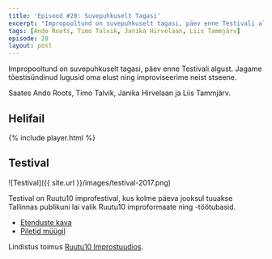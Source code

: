 ```yaml
---
title: 'Episood #28: Suvepuhkuselt Tagasi'
excerpt: "Impropooltund on suvepuhkuselt tagasi, päev enne Testivali algust. Jagame tõestisündinud lugusid oma elust ning improviseerime neist stseene. Saates Ando Roots, Timo Talvik, Janika Hirvelaan ja Liis Tammjärv."
tags: [Ando Roots, Timo Talvik, Janika Hirvelaan, Liis Tammjärv]
episode: 28
layout: post
---
```


Impropooltund on suvepuhkuselt tagasi, päev enne Testivali algust. Jagame tõestisündinud lugusid oma elust ning improviseerime neist stseene.

Saates Ando Roots, Timo Talvik, Janika Hirvelaan ja Liis Tammjärv.

## Helifail

{% include player.html %}


## Testival

![Testival]({{ site.url }}/images/testival-2017.png)

Testival on Ruutu10 improfestival, kus kolme päeva jooksul tuuakse Tallinnas publikuni
lai valik Ruutu10 improformaate ning -töötubasid.

- [Etenduste kava](http://www.ruutu10.ee/testival.html)
- [Piletid müügil](https://gateme.com/organizer/testival)

Lindistus toimus [Ruutu10 Improstuudios](http://ruutu10.ee/).